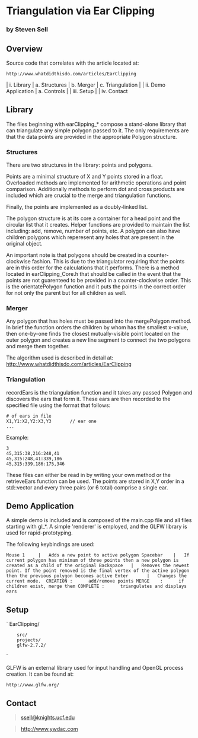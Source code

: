 # Triangulation via Ear Clipping
### by Steven Sell

## Overview 

Source code that correlates with the article located at:

    http://www.whatdidthisdo.com/articles/EarClipping

|    i.  Library
|        a. Structures
|        b. Merger
|        c. Triangulation
|
|   ii.  Demo Application
|        a. Controls
|
|  iii.  Setup
|
|   iv.  Contact


## Library

The files beginning with earClipping_* compose a stand-alone
library that can triangulate any simple polygon passed to it.
The only requirements are that the data points are provided
in the appropriate Polygon structure.

### Structures

There are two structures in the library: points and polygons.

Points are a minimal structure of X and Y points stored in
a float. Overloaded methods are implemented for arithmetic
operations and point comparison. Additionally methods to
perform dot and cross products are included which are crucial
to the merge and triangulation functions.

Finally, the points are implemented as a doubly-linked list.

The polygon structure is at its core a container for a head
point and the circular list that it creates. Helper functions
are provided to maintain the list including: add, remove,
number of points, etc. A polygon can also have children 
polygons which reperesent any holes that are present in the
original object.

An important note is that polygons should be created in a
counter-clockwise fashion. This is due to the triangulator
requiring that the points are in this order for the
calculations that it performs. There is a method located
in earClipping_Core.h that should be called in the event
that the points are not guarenteed to be provided in a
counter-clockwise order. This is the orientatePolygon
function and it puts the points in the correct order
for not only the parent but for all children as well.

### Merger

Any polygon that has holes must be passed into the
mergePolygon method. In brief the function orders the
children by whom has the smallest x-value, then one-by-one
finds the closest mutually-visible point located on the
outer polygon and creates a new line segment to connect
the two polygons and merge them together.

The algorithm used is described in detail at:
    http://www.whatdidthisdo.com/articles/EarClipping

### Triangulation

recordEars is the triangulation function and it takes any
passed Polygon and discovers the ears that form it. These
ears are then recorded to the specified file using the 
format that follows:

    # of ears in file
    X1,Y1:X2,Y2:X3,Y3       // ear one
    ...

Example:

    3
    45,315:38,216:248,41
    45,315:248,41:339,186
    45,315:339,186:175,346

These files can either be read in by writing your own
method or the retrieveEars function can be used. The 
points are stored in X,Y order in a std::vector and 
every three pairs (or 6 total) comprise a single ear.

## Demo Application

A simple demo is included and is composed of the main.cpp
file and all files starting with gl_*. A simple 'renderer'
is employed, and the GLFW library is used for rapid-prototyping.

The following keybindings are used:

`
    Mouse 1     |   Adds a new point to active polygon
    Spacebar    |   If current polygon has minimum of three points
                    then a new polygon is created as a child of
                    the original
    Backspace   |   Removes the newest point. If the point removed
                    is the final vertex of the active polygon then
                    the previous polygon becomes active
    Enter       |   Changes the current mode. 
                    CREATION :      add/remove points
                    MERGE    :      if children exist, merge them
                    COMPLETE :      triangulates and displays ears
`

## Setup
`
    EarClipping/

        src/
        projects/
        glfw-2.7.2/
`

GLFW is an external library used for input handling and OpenGL
process creation. It can be found at:

    http://www.glfw.org/

## Contact

> ssell@knights.ucf.edu

> http://www.ywdac.com
